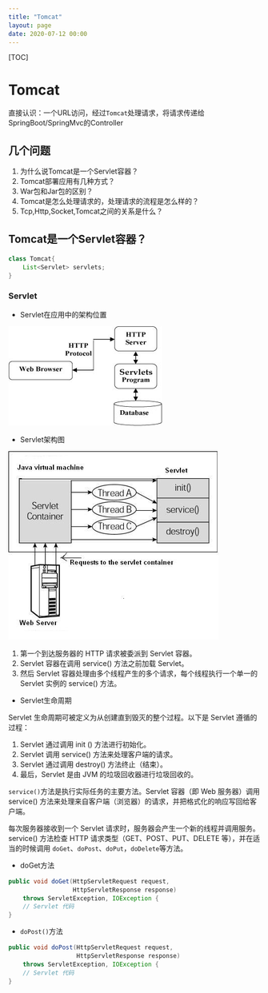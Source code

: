 ```yaml
---
title: "Tomcat"
layout: page
date: 2020-07-12 00:00
---
```


[TOC]

# Tomcat

直接认识：一个URL访问，经过`Tomcat`处理请求，将请求传递给SpringBoot/SpringMvc的Controller

## 几个问题

1. 为什么说Tomcat是一个Servlet容器？
2. Tomcat部署应用有几种方式？
3. War包和Jar包的区别？
4. Tomcat是怎么处理请求的，处理请求的流程是怎么样的？
5. Tcp,Http,Socket,Tomcat之间的关系是什么？

## Tomcat是一个Servlet容器？

```java
class Tomcat{
    List<Servlet> servlets;
}
```

### Servlet

* Servlet在应用中的架构位置

![](../../content/distributed_design/imgs/servlet-arch.jpg)

* Servlet架构图

![](../../content/distributed_design/imgs/Servlet-LifeCycle.jpg)

1. 第一个到达服务器的 HTTP 请求被委派到 Servlet 容器。
2. Servlet 容器在调用 service() 方法之前加载 Servlet。
3. 然后 Servlet 容器处理由多个线程产生的多个请求，每个线程执行一个单一的 Servlet 实例的 service() 方法。

* Servlet生命周期

Servlet 生命周期可被定义为从创建直到毁灭的整个过程。以下是 Servlet 遵循的过程：

1. Servlet 通过调用 init () 方法进行初始化。
2. Servlet 调用 service() 方法来处理客户端的请求。
3. Servlet 通过调用 destroy() 方法终止（结束）。
4. 最后，Servlet 是由 JVM 的垃圾回收器进行垃圾回收的。

`service()`方法是执行实际任务的主要方法。Servlet 容器（即 Web 服务器）调用 service() 方法来处理来自客户端（浏览器）的请求，并把格式化的响应写回给客户端。

每次服务器接收到一个 Servlet 请求时，服务器会产生一个新的线程并调用服务。service() 方法检查 HTTP 请求类型（GET、POST、PUT、DELETE 等），并在适当的时候调用 `doGet`、`doPost`、`doPut`，`doDelete`等方法。

* doGet方法

```java
public void doGet(HttpServletRequest request,
                  HttpServletResponse response)
    throws ServletException, IOException {
    // Servlet 代码
}
```

* `doPost()`方法

```java
public void doPost(HttpServletRequest request,
                   HttpServletResponse response)
    throws ServletException, IOException {
    // Servlet 代码
}
```
